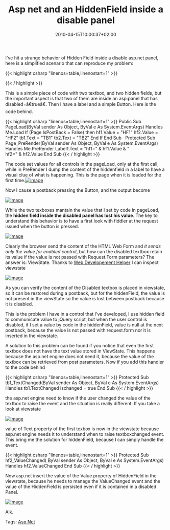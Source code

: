 ﻿---
title: "Asp net and an HiddenField inside a disable panel"
description: ""
date: 2010-04-15T10:00:37+02:00
draft: false
tags: [ASPNET]
categories: [ASPNET]
---
I've hit a strange behavior of Hidden Field inside a disable asp.net panel, here is a simplified scenario that can reproduce my problem:

{{< highlight csharp "linenos=table,linenostart=1" >}}
<form id="form1" runat="server">
<asp:HiddenField ID="hf1" runat="server" />
<asp:TextBox ID="tb1" runat="server"></asp:TextBox>
<asp:Panel ID="Panel1" runat="server" Enabled="false">
<asp:HiddenField ID="hf2" runat="server" />
<asp:TextBox ID="tb2" runat="server"></asp:TextBox>
</asp:Panel>
<asp:Label ID="Label1" runat="server" Text="Label"></asp:Label>
<asp:Button ID="Button1" runat="server" Text="Button" />
</form>
{{< / highlight >}}

This is a simple piece of code with two textbox, and two hidden fields, but the important aspect is that two of them are inside an asp:panel that has disabled=â€trueâ€. Then I have a label and a simple Button. Here is the code behind.

{{< highlight csharp "linenos=table,linenostart=1" >}}
Public Sub PageLoad(ByVal sender As Object, ByVal e As System.EventArgs) Handles Me.Load
If (Page.IsPostBack = False) then
hf1.Value = "HF1"
hf2.Value = "HF2"
tb1.Text = "TB1"
tb2.Text = "TB2"
End If
End Sub
 
Protected Sub Page_PreRender(ByVal sender As Object, ByVal e As System.EventArgs) Handles Me.PreRender
Label1.Text = "hf1=" & hf1.Value & "<br /> hf2=" & hf2.Value
End Sub
{{< / highlight >}}

The code set values for all controls in the pageLoad, only at the first call, while in PreRender I dump the content of the hiddenfield in a label to have a visual clue of what is happening. This is the page when it is loaded for the first time.[![image](https://www.codewrecks.com/blog/wp-content/uploads/2010/04/image_thumb11.png "image")](https://www.codewrecks.com/blog/wp-content/uploads/2010/04/image11.png)

Now I cause a postback pressing the Button, and the output become

[![image](https://www.codewrecks.com/blog/wp-content/uploads/2010/04/image_thumb12.png "image")](https://www.codewrecks.com/blog/wp-content/uploads/2010/04/image12.png)

While the two texboxes mantain the value that I set by code in pageLoad, the  **hidden field inside the disabled panel has lost his value**. The key to understand this behavior is to have a first look with fiddler at the request issued when the button is pressed.

[![image](https://www.codewrecks.com/blog/wp-content/uploads/2010/04/image_thumb13.png "image")](https://www.codewrecks.com/blog/wp-content/uploads/2010/04/image13.png)

Clearly the browser send the content of the HTML Web Form and *it sends only the value for enabled control*, but how can the disabled textbox retain its value if the value is not passed with Request.Form parameters? The answer is: ViewState. Thanks to [Web Developement Helper](http://projects.nikhilk.net/WebDevHelper) I can inspect viewstate

[![image](https://www.codewrecks.com/blog/wp-content/uploads/2010/04/image_thumb14.png "image")](https://www.codewrecks.com/blog/wp-content/uploads/2010/04/image14.png)

As you can verify the content of the Disabled textbox is placed in viewstate, so it can be restored during a postback, but for the hiddenField, the value is not present in the viewState so the value is lost between postback because it is disabled.

This is the problem I have in a control that I've developed, I use hidden field to communicate value to jQuery script, but when the user control is disabled, if I set a value by code in the hiddenField, value is null at the next postback, because the value is not passed with request.form nor it is inserted in the viewstate.

A solution to this problem can be found if you notice that even the first textbox does not have the text value stored in ViewState. This happens because the asp.net engine does not need it, because the value of the textbox can be retrieved from post parameters. Now if you add this handler to the code behind

{{< highlight csharp "linenos=table,linenostart=1" >}}
Protected Sub tb1_TextChanged(ByVal sender As Object, ByVal e As System.EventArgs) Handles tb1.TextChanged
ischanged = true
End Sub
{{< / highlight >}}

the asp.net engine need to know if the user changed the value of the textbox to raise the event and the situation is really different. If you take a look at viewstate

[![image](https://www.codewrecks.com/blog/wp-content/uploads/2010/04/image_thumb15.png "image")](https://www.codewrecks.com/blog/wp-content/uploads/2010/04/image15.png)

value of Text property of the first texbox is now in the viewstate because asp.net engine needs it to understand when to raise textboxchanged event. This bring me the solution for hiddenField, because I can simply handle the event.

{{< highlight csharp "linenos=table,linenostart=1" >}}
Protected Sub hf2_ValueChanged(
ByVal sender As Object,
ByVal e As System.EventArgs) Handles hf2.ValueChanged
End Sub
{{< / highlight >}}

Now asp.net insert the value of the Value property of HiddenField in the viewstate, because he needs to manage the ValueChanged event and the value of the HiddenField is persisted even if it is contained in a disabled Panel.

[![image](https://www.codewrecks.com/blog/wp-content/uploads/2010/04/image_thumb16.png "image")](https://www.codewrecks.com/blog/wp-content/uploads/2010/04/image16.png)

Alk.

Tags: [Asp.Net](http://technorati.com/tag/Asp.Net)
